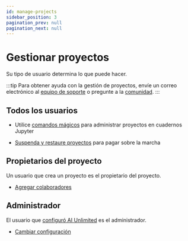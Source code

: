 ```yaml
---
id: manage-projects
sidebar_position: 3
pagination_prev: null
pagination_next: null
---
```


# Gestionar proyectos

Su tipo de usuario determina lo que puede hacer.

:::tip
Para obtener ayuda con la gestión de proyectos, envíe un correo electrónico al <a href="mailto:aiunlimited.support@Teradata.com">equipo de soporte</a> o pregunte a la [comunidad](https://support.teradata.com/community?id=community_forum&sys_id=b0aba91597c329d0e6d2bd8c1253affa).
:::


## Todos los usuarios

- Utilice [comandos mágicos](../explore-and-analyze-data/magic-commands.md) para administrar proyectos en cuadernos Jupyter 

- [Suspenda y restaure proyectos](./suspend-and-restore-project.md) para pagar sobre la marcha


## Propietarios del proyecto

Un usuario que crea un proyecto es el propietario del proyecto.

- [Agregar colaboradores](./add-collaborators.md)


## Administrador

El usuario que [configuró AI Unlimited](../install-ai-unlimited/setup-ai-unlimited.md) es el administrador.

- [Cambiar configuración](./change-settings.md)


